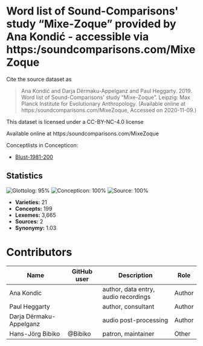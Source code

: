 # Word list of Sound-Comparisons' study “Mixe-Zoque” provided by Ana Kondić - accessible via https:/soundcomparisons.com/MixeZoque

Cite the source dataset as

> Ana Kondić and Darja Dërmaku-Appelganz and Paul Heggarty. 2019. Word list of Sound-Comparisons' study “Mixe-Zoque”. Leipzig: Max Planck Institute for Evolutionary Anthropology. (Available online at https:/soundcomparisons.com/MixeZoque, Accessed on 2020-11-09.)

This dataset is licensed under a CC-BY-NC-4.0 license

Available online at https:/soundcomparisons.com/MixeZoque


Conceptlists in Concepticon:
- [Blust-1981-200](https://concepticon.clld.org/contributions/Blust-1981-200)
## Statistics


![Glottolog: 95%](https://img.shields.io/badge/Glottolog-95%25-green.svg "Glottolog: 95%")
![Concepticon: 100%](https://img.shields.io/badge/Concepticon-100%25-brightgreen.svg "Concepticon: 100%")
![Source: 100%](https://img.shields.io/badge/Source-100%25-brightgreen.svg "Source: 100%")

- **Varieties:** 21
- **Concepts:** 199
- **Lexemes:** 3,665
- **Sources:** 2
- **Synonymy:** 1.03

# Contributors

Name               | GitHub user     | Description                          | Role
---                | ---             | ---                                  | ---
Ana Kondic |  | author, data entry, audio recordings | Author
Paul Heggarty |  | author, consultant | Author
Darja Dërmaku-Appelganz |  | audio post-processing | Author
Hans-Jörg Bibiko | @Bibiko | patron, maintainer | Other

